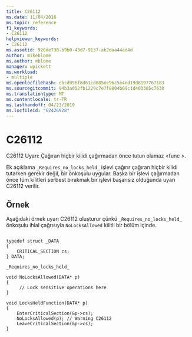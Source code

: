 ```yaml
---
title: C26112
ms.date: 11/04/2016
ms.topic: reference
f1_keywords:
- C26112
helpviewer_keywords:
- C26112
ms.assetid: 926de738-b9b0-43d7-9137-ab2daa44ad4d
author: mikeblome
ms.author: mblome
manager: wpickett
ms.workload:
- multiple
ms.openlocfilehash: ebcd996f8d61cd885ee96c5e4ed19d8197767183
ms.sourcegitcommit: 94b3a052fb1229c7e7f8804b09c1d403385c7630
ms.translationtype: MT
ms.contentlocale: tr-TR
ms.lasthandoff: 04/23/2019
ms.locfileid: "62426928"
---
```

# <a name="c26112"></a>C26112
C26112 Uyarı: Çağıran hiçbir kilidi çağırmadan önce tutun olamaz \<func >.

 Ek açıklama `_Requires_no_locks_held_` işlevi çağırır çağıran hiçbir kilidi tutarken gerekir değil, bir önkoşulu uygular. Başka bir işlevi çağırmadan önce tüm kilitleri serbest bırakmak bir işlevi başarısız olduğunda uyarı C26112 verilir.

## <a name="example"></a>Örnek
 Aşağıdaki örnek uyarı C26112 oluşturur çünkü `_Requires_no_locks_held_` önkoşulu ihlal çağrısıyla `NoLocksAllowed` kilitli bir bölüm içinde.

```

typedef struct _DATA
{
    CRITICAL_SECTION cs;
} DATA;

_Requires_no_locks_held_

void NoLocksAllowed(DATA* p)
{
     // Lock sensitive operations here
}

void LocksHeldFunction(DATA* p)
{
    EnterCriticalSection(&p->cs);
    NoLocksAllowed(p); // Warning C26112
    LeaveCriticalSection(&p->cs);
}
```